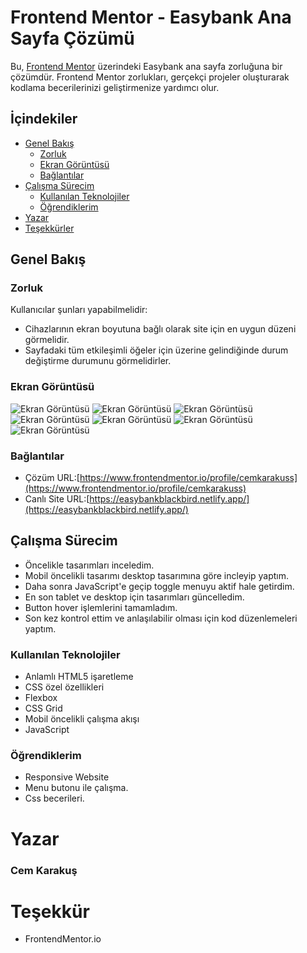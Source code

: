 # Frontend Mentor - Easybank Ana Sayfa Çözümü

Bu, [Frontend Mentor](https://www.frontendmentor.io/challenges/easybank-landing-page-WaUhkoDN) üzerindeki Easybank ana sayfa zorluğuna bir çözümdür. Frontend Mentor zorlukları, gerçekçi projeler oluşturarak kodlama becerilerinizi geliştirmenize yardımcı olur.

## İçindekiler

- [Genel Bakış](#genel-bakış)
  - [Zorluk](#zorluk)
  - [Ekran Görüntüsü](#ekran-görüntüsü)
  - [Bağlantılar](#bağlantılar)
- [Çalışma Sürecim](#çalışma-sürecim)
  - [Kullanılan Teknolojiler](#kullanılan-teknolojiler)
  - [Öğrendiklerim](#öğrendiklerim)
- [Yazar](#yazar)
- [Teşekkürler](#teşekkürler)

## Genel Bakış

### Zorluk

Kullanıcılar şunları yapabilmelidir:

- Cihazlarının ekran boyutuna bağlı olarak site için en uygun düzeni görmelidir.
- Sayfadaki tüm etkileşimli öğeler için üzerine gelindiğinde durum değiştirme durumunu görmelidirler.

### Ekran Görüntüsü

![Ekran Görüntüsü](/screenshots/screenshot1.png)
![Ekran Görüntüsü](/screenshots/screenshot2.png)
![Ekran Görüntüsü](/screenshots/screenshot3.png)
![Ekran Görüntüsü](/screenshots/screenshot4.png)
![Ekran Görüntüsü](/screenshots/screenshot5.png)
![Ekran Görüntüsü](/screenshots/screenshot6.png)
![Ekran Görüntüsü](/screenshots/screenshot7.png)


### Bağlantılar

- Çözüm URL:[https://www.frontendmentor.io/profile/cemkarakuss](https://www.frontendmentor.io/profile/cemkarakuss)
- Canlı Site URL:[https://easybankblackbird.netlify.app/](https://easybankblackbird.netlify.app/)

## Çalışma Sürecim

- Öncelikle tasarımları inceledim.
- Mobil öncelikli tasarımı desktop tasarımına göre incleyip yaptım.
- Daha sonra JavaScript'e geçip toggle menuyu aktif hale getirdim.
- En son tablet ve desktop için tasarımları güncelledim.
- Button hover işlemlerini tamamladım.
- Son kez kontrol ettim ve anlaşılabilir olması için kod düzenlemeleri yaptım.

### Kullanılan Teknolojiler

- Anlamlı HTML5 işaretleme
- CSS özel özellikleri
- Flexbox
- CSS Grid
- Mobil öncelikli çalışma akışı
- JavaScript


### Öğrendiklerim

- Responsive Website
- Menu butonu ile çalışma.
- Css becerileri.

# Yazar

### Cem Karakuş

# Teşekkür

- FrontendMentor.io